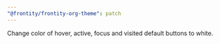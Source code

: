 ```yaml
---
"@frontity/frontity-org-theme": patch
---
```


Change color of hover, active, focus and visited default buttons to white.
